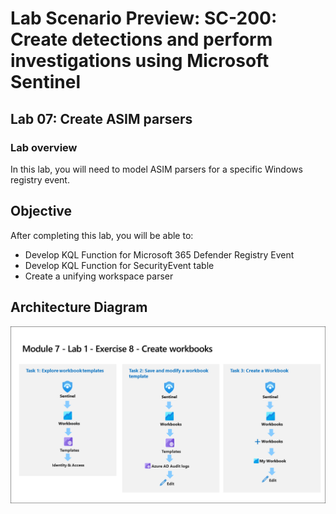 # Lab Scenario Preview: SC-200: Create detections and perform investigations using Microsoft Sentinel
## Lab 07: Create ASIM parsers
### Lab overview

In this lab, you will  need to model ASIM parsers for a specific Windows registry event.

## Objective
  
After completing this lab, you will be able to:

- Develop KQL Function for Microsoft 365 Defender Registry Event
- Develop KQL Function for SecurityEvent table
- Create a unifying workspace parser

## Architecture Diagram

 ![](media/SC200-Lab_Diagrams_Mod7_L1_Ex8.png)







